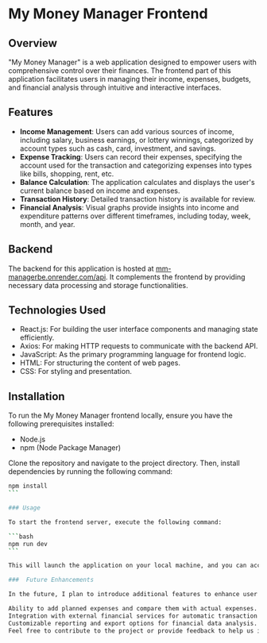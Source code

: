 # My Money Manager Frontend

## Overview

"My Money Manager" is a web application designed to empower users with comprehensive control over their finances. The frontend part of this application facilitates users in managing their income, expenses, budgets, and financial analysis through intuitive and interactive interfaces.

## Features

- **Income Management**: Users can add various sources of income, including salary, business earnings, or lottery winnings, categorized by account types such as cash, card, investment, and savings.
- **Expense Tracking**: Users can record their expenses, specifying the account used for the transaction and categorizing expenses into types like bills, shopping, rent, etc.
- **Balance Calculation**: The application calculates and displays the user's current balance based on income and expenses.
- **Transaction History**: Detailed transaction history is available for review.
- **Financial Analysis**: Visual graphs provide insights into income and expenditure patterns over different timeframes, including today, week, month, and year.

## Backend

The backend for this application is hosted at [mm-managerbe.onrender.com/api](https://mm-managerbe.onrender.com/api).
It complements the frontend by providing necessary data processing and storage functionalities.

## Technologies Used

- React.js: For building the user interface components and managing state efficiently.
- Axios: For making HTTP requests to communicate with the backend API.
- JavaScript: As the primary programming language for frontend logic.
- HTML: For structuring the content of web pages.
- CSS: For styling and presentation.

## Installation

To run the My Money Manager frontend locally, ensure you have the following prerequisites installed:

- Node.js
- npm (Node Package Manager)

Clone the repository and navigate to the project directory. Then, install dependencies by running the following command:

````bash
npm install
```

### Usage

To start the frontend server, execute the following command:

```bash
npm run dev
```

This will launch the application on your local machine, and you can access it via a web browser.

###  Future Enhancements

In the future, I plan to introduce additional features to enhance user experience and functionality. Some potential features include:

Ability to add planned expenses and compare them with actual expenses.
Integration with external financial services for automatic transaction tracking.
Customizable reporting and export options for financial data analysis.
Feel free to contribute to the project or provide feedback to help us improve and evolve "My Money Manager."
````
